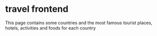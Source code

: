 # travel frontend
This page contains some countries and the most famous tourist places, hotels, activities and foods for each country
